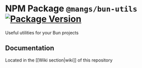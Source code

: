 # NPM Package `@mangs/bun-utils` [![Package Version](https://img.shields.io/npm/v/@mangs/bun-utils)](https://www.npmjs.com/package/@mangs/bun-utils)

Useful utilities for your Bun projects

## Documentation

Located in the [[Wiki section|wiki]] of this repository
